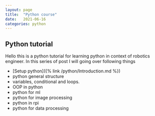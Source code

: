 ```yaml
---
layout: page
title:  "Python course"
date:   2021-06-16
categories: python
---
```


## Python tutorial

Hello this is a python tutorial for learning python in context of robotics engineer.
In this series of post I will going over following things
- [Setup python]({% link /python/Introduction.md %})
- python general structure
- variables, conditional and loops.
- OOP in python
- python for ml
- python for image processing
- python in rpi
- python for data processing

